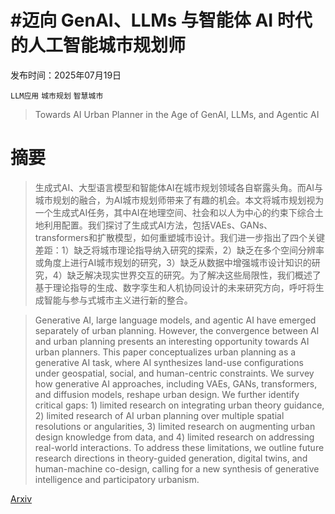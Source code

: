 # #迈向 GenAI、LLMs 与智能体 AI 时代的人工智能城市规划师

发布时间：2025年07月19日

`LLM应用` `城市规划` `智慧城市`

> Towards AI Urban Planner in the Age of GenAI, LLMs, and Agentic AI

# 摘要

> 生成式AI、大型语言模型和智能体AI在城市规划领域各自崭露头角。而AI与城市规划的融合，为AI城市规划师带来了有趣的机会。本文将城市规划视为一个生成式AI任务，其中AI在地理空间、社会和以人为中心的约束下综合土地利用配置。我们探讨了生成式AI方法，包括VAEs、GANs、transformers和扩散模型，如何重塑城市设计。我们进一步指出了四个关键差距：1）缺乏将城市理论指导纳入研究的探索，2）缺乏在多个空间分辨率或角度上进行AI城市规划的研究，3）缺乏从数据中增强城市设计知识的研究，4）缺乏解决现实世界交互的研究。为了解决这些局限性，我们概述了基于理论指导的生成、数字孪生和人机协同设计的未来研究方向，呼吁将生成智能与参与式城市主义进行新的整合。

> Generative AI, large language models, and agentic AI have emerged separately of urban planning. However, the convergence between AI and urban planning presents an interesting opportunity towards AI urban planners. This paper conceptualizes urban planning as a generative AI task, where AI synthesizes land-use configurations under geospatial, social, and human-centric constraints. We survey how generative AI approaches, including VAEs, GANs, transformers, and diffusion models, reshape urban design. We further identify critical gaps: 1) limited research on integrating urban theory guidance, 2) limited research of AI urban planning over multiple spatial resolutions or angularities, 3) limited research on augmenting urban design knowledge from data, and 4) limited research on addressing real-world interactions. To address these limitations, we outline future research directions in theory-guided generation, digital twins, and human-machine co-design, calling for a new synthesis of generative intelligence and participatory urbanism.

[Arxiv](https://arxiv.org/abs/2507.14730)